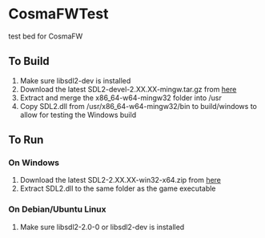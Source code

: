 # CosmaFWTest
 test bed for CosmaFW


## To Build
1. Make sure libsdl2-dev is installed
2. Download the latest SDL2-devel-2.XX.XX-mingw.tar.gz from [here](https://github.com/libsdl-org/SDL/releases)
3. Extract and merge the x86_64-w64-mingw32 folder into /usr
4. Copy SDL2.dll from /usr/x86_64-w64-mingw32/bin to build/windows to allow for testing the Windows build


## To Run
### On Windows
1. Download the latest SDL2-2.XX.XX-win32-x64.zip from [here](https://github.com/libsdl-org/SDL/releases)
2. Extract SDL2.dll to the same folder as the game executable


### On Debian/Ubuntu Linux
1. Make sure libsdl2-2.0-0 or libsdl2-dev is installed